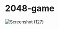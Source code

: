 # 2048-game
>
![Screenshot (127)](https://user-images.githubusercontent.com/89683890/155727192-c0361508-f6c3-4e1e-8d50-798d226bc8d3.png)
